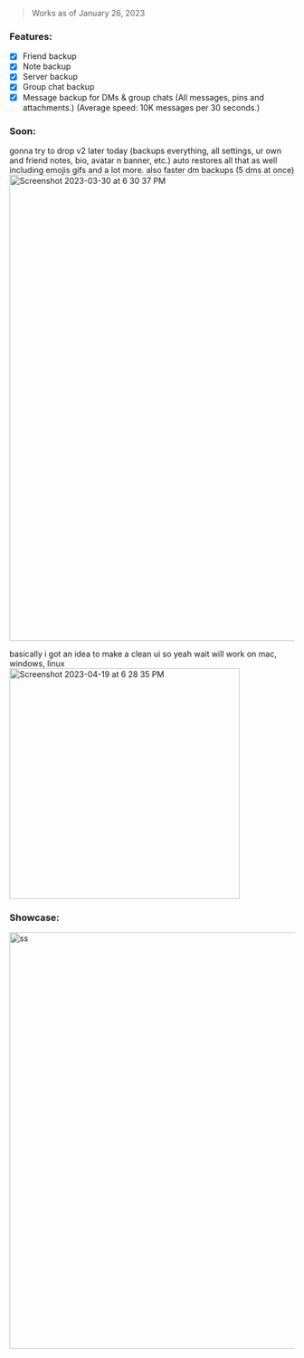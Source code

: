 > Works as of January 26, 2023

### Features:
- [x] Friend backup
- [x] Note backup
- [x] Server backup
- [x] Group chat backup
- [x] Message backup for DMs & group chats (All messages, pins and attachments.) (Average speed: 10K messages per 30 seconds.)

### Soon:
gonna try to drop v2 later today (backups everything, all settings, ur own and friend notes, bio, avatar n banner, etc.) auto restores all that as well including emojis gifs and a lot more. also faster dm backups (5 dms at once)
<img width="823" alt="Screenshot 2023-03-30 at 6 30 37 PM" src="https://user-images.githubusercontent.com/109295864/228887450-15648755-e21b-4148-87c5-7655d0f9d74e.png">

basically i got an idea to make a clean ui so yeah wait
will work on mac, windows, linux
<img width="407" alt="Screenshot 2023-04-19 at 6 28 35 PM" src="https://user-images.githubusercontent.com/109295864/233125026-316a35db-5ffa-4995-ac76-c2303aa92988.png">



### Showcase:
<img width="735" alt="ss" src="https://user-images.githubusercontent.com/109295864/218268409-1eb70e7b-ef99-4e93-b1d1-1d5118474b32.png">
